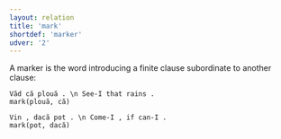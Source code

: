 ```yaml
---
layout: relation
title: 'mark'
shortdef: 'marker'
udver: '2'
---
```


A marker is the word introducing a finite clause subordinate to another clause:

~~~sdparse
Văd că plouă . \n See-I that rains .
mark(plouă, că)
~~~

~~~sdparse
Vin , dacă pot . \n Come-I , if can-I .
mark(pot, dacă)
~~~
<!-- Interlanguage links updated Út 9. května 2023, 20:04:18 CEST -->

